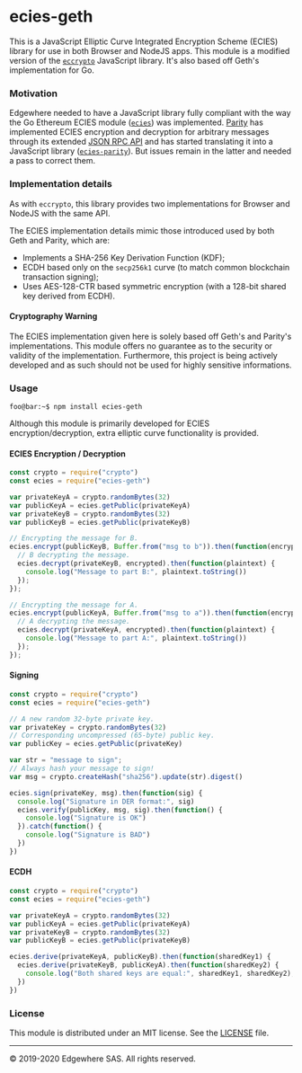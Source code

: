 # ecies-geth

This is a JavaScript Elliptic Curve Integrated Encryption Scheme (ECIES) library for use in both Browser and NodeJS apps.
This module is a modified version of the [`eccrypto`](https://github.com/bitchan/eccrypto) JavaScript library.
It's also based off Geth's implementation for Go.

### Motivation

Edgewhere needed to have a JavaScript library fully compliant with the way the Go Ethereum ECIES module ([`ecies`](https://godoc.org/github.com/ethereum/go-ethereum/crypto/ecies)) was implemented.
[Parity](https://www.parity.io/) has implemented ECIES encryption and decryption for arbitrary messages through its extended [JSON RPC API](https://wiki.parity.io/JSONRPC-parity-module.html) and has started translating it into a JavaScript library ([`ecies-parity`](https://www.npmjs.com/package/ecies-parity)). But issues remain in the latter and needed a pass to correct them.


### Implementation details

As with `eccrypto`, this library provides two implementations for Browser and NodeJS with the same API. 

The ECIES implementation details mimic those introduced used by both Geth and Parity, which are:
* Implements a SHA-256 Key Derivation Function (KDF);
* ECDH based only on the `secp256k1` curve (to match common blockchain transaction signing);
* Uses AES-128-CTR based symmetric encryption (with a 128-bit shared key derived from ECDH).

#### Cryptography Warning

The ECIES implementation given here is solely based off Geth's and Parity's implementations. This module offers no guarantee as to the security or validity of the implementation. Furthermore, this project is being actively developed and as such should not be used for highly sensitive informations.  


### Usage

```console
foo@bar:~$ npm install ecies-geth
```

Although this module is primarily developed for ECIES encryption/decryption, extra elliptic curve functionality is provided.

#### ECIES Encryption / Decryption

```js
const crypto = require("crypto")
const ecies = require("ecies-geth")

var privateKeyA = crypto.randomBytes(32)
var publicKeyA = ecies.getPublic(privateKeyA)
var privateKeyB = crypto.randomBytes(32)
var publicKeyB = ecies.getPublic(privateKeyB)

// Encrypting the message for B.
ecies.encrypt(publicKeyB, Buffer.from("msg to b")).then(function(encrypted) {
  // B decrypting the message.
  ecies.decrypt(privateKeyB, encrypted).then(function(plaintext) {
    console.log("Message to part B:", plaintext.toString())
  });
});

// Encrypting the message for A.
ecies.encrypt(publicKeyA, Buffer.from("msg to a")).then(function(encrypted) {
  // A decrypting the message.
  ecies.decrypt(privateKeyA, encrypted).then(function(plaintext) {
    console.log("Message to part A:", plaintext.toString())
  });
});
```

#### Signing 

```js
const crypto = require("crypto")
const ecies = require("ecies-geth")

// A new random 32-byte private key.
var privateKey = crypto.randomBytes(32)
// Corresponding uncompressed (65-byte) public key.
var publicKey = ecies.getPublic(privateKey)

var str = "message to sign";
// Always hash your message to sign!
var msg = crypto.createHash("sha256").update(str).digest()

ecies.sign(privateKey, msg).then(function(sig) {
  console.log("Signature in DER format:", sig)
  ecies.verify(publicKey, msg, sig).then(function() {
    console.log("Signature is OK")
  }).catch(function() {
    console.log("Signature is BAD")
  })
})
```

#### ECDH

```js
const crypto = require("crypto")
const ecies = require("ecies-geth")

var privateKeyA = crypto.randomBytes(32)
var publicKeyA = ecies.getPublic(privateKeyA)
var privateKeyB = crypto.randomBytes(32)
var publicKeyB = ecies.getPublic(privateKeyB)

ecies.derive(privateKeyA, publicKeyB).then(function(sharedKey1) {
  ecies.derive(privateKeyB, publicKeyA).then(function(sharedKey2) {
    console.log("Both shared keys are equal:", sharedKey1, sharedKey2);
  })
})
```


### License

This module is distributed under an MIT license.
See the [LICENSE](LICENSE) file.


<hr />
&copy; 2019-2020 Edgewhere SAS. All rights reserved.